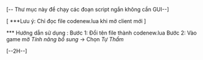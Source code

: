 [-- Thư mục này để chạy các đoạn script ngắn không cần GUI--]

[ 
	***Lưu ý: Chỉ đọc file codenew.lua khi mở client mới
]

*** Hướng dẫn sử dụng :
Bước 1: Đổi tên file thành codenew.lua
Bước 2: Vào game mở *Tính năng bổ sung* -> Chọn *Tự Thẩm* 

[--2H--]